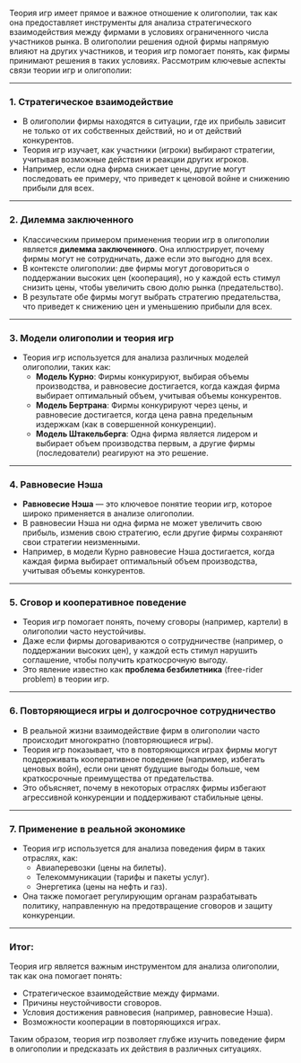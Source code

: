 Теория игр имеет прямое и важное отношение к олигополии, так как она предоставляет инструменты для анализа стратегического взаимодействия между фирмами в условиях ограниченного числа участников рынка. В олигополии решения одной фирмы напрямую влияют на других участников, и теория игр помогает понять, как фирмы принимают решения в таких условиях. Рассмотрим ключевые аспекты связи теории игр и олигополии:

---

### 1. **Стратегическое взаимодействие**
   - В олигополии фирмы находятся в ситуации, где их прибыль зависит не только от их собственных действий, но и от действий конкурентов.
   - Теория игр изучает, как участники (игроки) выбирают стратегии, учитывая возможные действия и реакции других игроков.
   - Например, если одна фирма снижает цены, другие могут последовать ее примеру, что приведет к ценовой войне и снижению прибыли для всех.

---

### 2. **Дилемма заключенного**
   - Классическим примером применения теории игр в олигополии является **дилемма заключенного**. Она иллюстрирует, почему фирмы могут не сотрудничать, даже если это выгодно для всех.
   - В контексте олигополии: две фирмы могут договориться о поддержании высоких цен (кооперация), но у каждой есть стимул снизить цены, чтобы увеличить свою долю рынка (предательство).
   - В результате обе фирмы могут выбрать стратегию предательства, что приведет к снижению цен и уменьшению прибыли для всех.

---

### 3. **Модели олигополии и теория игр**
   - Теория игр используется для анализа различных моделей олигополии, таких как:
     - **Модель Курно**: Фирмы конкурируют, выбирая объемы производства, и равновесие достигается, когда каждая фирма выбирает оптимальный объем, учитывая объемы конкурентов.
     - **Модель Бертрана**: Фирмы конкурируют через цены, и равновесие достигается, когда цена равна предельным издержкам (как в совершенной конкуренции).
     - **Модель Штакельберга**: Одна фирма является лидером и выбирает объем производства первым, а другие фирмы (последователи) реагируют на это решение.

---

### 4. **Равновесие Нэша**
   - **Равновесие Нэша** — это ключевое понятие теории игр, которое широко применяется в анализе олигополии.
   - В равновесии Нэша ни одна фирма не может увеличить свою прибыль, изменив свою стратегию, если другие фирмы сохраняют свои стратегии неизменными.
   - Например, в модели Курно равновесие Нэша достигается, когда каждая фирма выбирает оптимальный объем производства, учитывая объемы конкурентов.

---

### 5. **Сговор и кооперативное поведение**
   - Теория игр помогает понять, почему сговоры (например, картели) в олигополии часто неустойчивы.
   - Даже если фирмы договариваются о сотрудничестве (например, о поддержании высоких цен), у каждой есть стимул нарушить соглашение, чтобы получить краткосрочную выгоду.
   - Это явление известно как **проблема безбилетника** (free-rider problem) в теории игр.

---

### 6. **Повторяющиеся игры и долгосрочное сотрудничество**
   - В реальной жизни взаимодействие фирм в олигополии часто происходит многократно (повторяющиеся игры).
   - Теория игр показывает, что в повторяющихся играх фирмы могут поддерживать кооперативное поведение (например, избегать ценовых войн), если они ценят будущие выгоды больше, чем краткосрочные преимущества от предательства.
   - Это объясняет, почему в некоторых отраслях фирмы избегают агрессивной конкуренции и поддерживают стабильные цены.

---

### 7. **Применение в реальной экономике**
   - Теория игр используется для анализа поведения фирм в таких отраслях, как:
     - Авиаперевозки (цены на билеты).
     - Телекоммуникации (тарифы и пакеты услуг).
     - Энергетика (цены на нефть и газ).
   - Она также помогает регулирующим органам разрабатывать политику, направленную на предотвращение сговоров и защиту конкуренции.

---

### Итог:
Теория игр является важным инструментом для анализа олигополии, так как она помогает понять:
   - Стратегическое взаимодействие между фирмами.
   - Причины неустойчивости сговоров.
   - Условия достижения равновесия (например, равновесие Нэша).
   - Возможности кооперации в повторяющихся играх.

Таким образом, теория игр позволяет глубже изучить поведение фирм в олигополии и предсказать их действия в различных ситуациях.